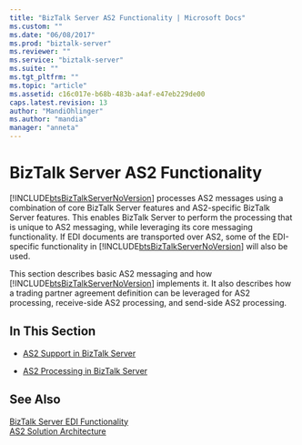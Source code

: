 ```yaml
---
title: "BizTalk Server AS2 Functionality | Microsoft Docs"
ms.custom: ""
ms.date: "06/08/2017"
ms.prod: "biztalk-server"
ms.reviewer: ""
ms.service: "biztalk-server"
ms.suite: ""
ms.tgt_pltfrm: ""
ms.topic: "article"
ms.assetid: c16c017e-b68b-483b-a4af-e47eb229de00
caps.latest.revision: 13
author: "MandiOhlinger"
ms.author: "mandia"
manager: "anneta"
---
```

# BizTalk Server AS2 Functionality
[!INCLUDE[btsBizTalkServerNoVersion](../includes/btsbiztalkservernoversion-md.md)] processes AS2 messages using a combination of core BizTalk Server features and AS2-specific BizTalk Server features. This enables BizTalk Server to perform the processing that is unique to AS2 messaging, while leveraging its core messaging functionality. If EDI documents are transported over AS2, some of the EDI-specific functionality in [!INCLUDE[btsBizTalkServerNoVersion](../includes/btsbiztalkservernoversion-md.md)] will also be used.  
  
 This section describes basic AS2 messaging and how [!INCLUDE[btsBizTalkServerNoVersion](../includes/btsbiztalkservernoversion-md.md)] implements it. It also describes how a trading partner agreement definition can be leveraged for AS2 processing, receive-side AS2 processing, and send-side AS2 processing.  
  
## In This Section  
  
-   [AS2 Support in BizTalk Server](../core/as2-support-in-biztalk-server.md)  
  
-   [AS2 Processing in BizTalk Server](../core/as2-processing-in-biztalk-server.md)  
  
## See Also  
 [BizTalk Server EDI Functionality](../core/biztalk-server-edi-functionality.md)   
 [AS2 Solution Architecture](../core/as2-solution-architecture.md)